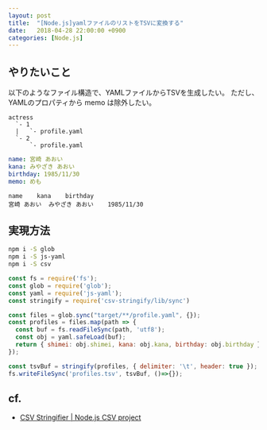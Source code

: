 ```yaml
---
layout: post
title:  "[Node.js]yamlファイルのリストをTSVに変換する"
date:   2018-04-28 22:00:00 +0900
categories: [Node.js]
---
```


## やりたいこと

以下のようなファイル構造で、YAMLファイルからTSVを生成したい。
ただし、YAMLのプロパティから memo は除外したい。

```
actress
  `- 1
  |   `- profile.yaml
  `- 2
      `- profile.yaml
```

```yaml
name: 宮崎 あおい
kana: みやざき あおい
birthday: 1985/11/30
memo: めも
```

```tsv
name	kana	birthday
宮崎 あおい	みやざき あおい	1985/11/30
```

## 実現方法

```bash
npm i -S glob
npm i -S js-yaml
npm i -S csv
```

```js
const fs = require('fs');
const glob = require('glob');
const yaml = require('js-yaml');
const stringify = require('csv-stringify/lib/sync')

const files = glob.sync("target/**/profile.yaml", {});
const profiles = files.map(path => {
  const buf = fs.readFileSync(path, 'utf8');
  const obj = yaml.safeLoad(buf);
  return { shimei: obj.shimei, kana: obj.kana, birthday: obj.birthday };
});

const tsvBuf = stringify(profiles, { delimiter: '\t', header: true });
fs.writeFileSync('profiles.tsv', tsvBuf, ()=>{});
```

## cf.

- [CSV Stringifier | Node.js CSV project](http://csv.adaltas.com/stringify/)
